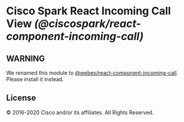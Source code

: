 # Cisco Spark React Incoming Call View _(@ciscospark/react-component-incoming-call)_

## WARNING

We renamed this module to [@webex/react-component-incoming-call](https://www.npmjs.com/package/@webex/react-component-incoming-call). Please install it instead.

## License

© 2016-2020 Cisco and/or its affiliates. All Rights Reserved.
